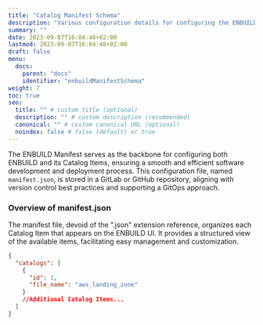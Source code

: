 ```yaml
---
title: "Catalog Manifest Schema"
description: "Various configuration details for configuring the ENBUILD Manifest."
summary: ""
date: 2023-09-07T16:04:48+02:00
lastmod: 2023-09-07T16:04:48+02:00
draft: false
menu:
  docs:
    parent: "docs"
    identifier: "enbuildManifestSchema"
weight: 7
toc: true
seo:
  title: "" # custom title (optional)
  description: "" # custom description (recommended)
  canonical: "" # custom canonical URL (optional)
  noindex: false # false (default) or true
---
```


The ENBUILD Manifest serves as the backbone for configuring both ENBUILD and its Catalog Items, ensuring a smooth and efficient software development and deployment process. This configuration file, named `manifest.json`, is stored in a GitLab or GitHub repository, aligning with version control best practices and supporting a GitOps approach.

### Overview of manifest.json

The manifest file, devoid of the ".json" extension reference, organizes each Catalog Item that appears on the ENBUILD UI. It provides a structured view of the available items, facilitating easy management and customization.

```json
{
  "catalogs": [
    {
      "id": 1,
      "file_name": "aws_landing_zone"
    }
    //Additional Catalog Items...
  ]
}
```
